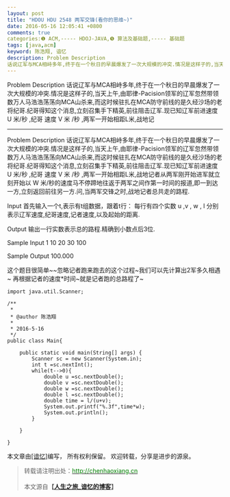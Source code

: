 ```yaml
---
layout: post
title: "HDOU HDU 2548 两军交锋(看你的思维~)"
date: 2016-05-16 12:05:41 +0800
comments: true
categories:❶ ACM,----- HDOJ-JAVA,❺ 算法及基础题,----- 基础题
tags: [java,acm]
keyword: 陈浩翔, 谙忆
description: Problem Description 
话说辽军与MCA相峙多年,终于在一个秋日的早晨爆发了一次大规模的冲突.情况是这样子的,当天上午,由耶律-Pacision领军的辽军忽然带领数万人马浩浩荡荡向MCA山杀来,而这时候驻扎在MCA防守前线的是久经沙场的老将纪哥.纪哥得知这个消息,立刻召集手下精英,前往阻击辽军.现已知辽军前进速度 U 米/秒 ,纪哥 速度 V 米 /秒 ,两军一开始相距L米,战地记 
---
```



Problem Description 
话说辽军与MCA相峙多年,终于在一个秋日的早晨爆发了一次大规模的冲突.情况是这样子的,当天上午,由耶律-Pacision领军的辽军忽然带领数万人马浩浩荡荡向MCA山杀来,而这时候驻扎在MCA防守前线的是久经沙场的老将纪哥.纪哥得知这个消息,立刻召集手下精英,前往阻击辽军.现已知辽军前进速度 U 米/秒 ,纪哥 速度 V 米 /秒 ,两军一开始相距L米,战地记
<!-- more -->
----------

Problem Description
话说辽军与MCA相峙多年,终于在一个秋日的早晨爆发了一次大规模的冲突.情况是这样子的,当天上午,由耶律-Pacision领军的辽军忽然带领数万人马浩浩荡荡向MCA山杀来,而这时候驻扎在MCA防守前线的是久经沙场的老将纪哥.纪哥得知这个消息,立刻召集手下精英,前往阻击辽军.现已知辽军前进速度 U 米/秒 ,纪哥 速度 V 米 /秒 ,两军一开始相距L米,战地记者从两军刚开始进军就立刻开始以 W 米/秒的速度马不停蹄地往返于两军之间作第一时间的报道,即一到达一方,立刻返回前往另一方.问,当两军交锋之时,战地记者总共走的路程.

 

Input
首先输入一个t,表示有t组数据，跟着t行：
每行有四个实数 u ,v , w , l 分别表示辽军速度,纪哥速度,记者速度,以及起始的距离.

 

Output
输出一行实数表示总的路程.精确到小数点后3位.

 

Sample Input
1
10 20 30 100
 

Sample Output
100.000


这个题目很简单~~忽略记者跑来跑去的这个过程~我们可以先计算出2军多久相遇~
再根据记者的速度*时间~就是记者跑的总路程了~


```
import java.util.Scanner;

/**
 * 
 * @author 陈浩翔
 *
 * 2016-5-16
 */
public class Main{

	public static void main(String[] args) {
		Scanner sc = new Scanner(System.in);
		int t =sc.nextInt();
		while(t-->0){
			double u =sc.nextDouble();
			double v =sc.nextDouble();
			double w =sc.nextDouble();
			double l =sc.nextDouble();
			double time = l/(u+v);
			System.out.printf("%.3f",time*w);
			System.out.println();
		}
		
	}

}

```



本文章由<a href="http://chenhaoxiang.cn/">[谙忆]</a>编写， 所有权利保留。 
欢迎转载，分享是进步的源泉。
<blockquote cite='陈浩翔'>
<p background-color='#D3D3D3'>转载请注明出处：<a href='http://chenhaoxiang.cn'><font color="green">http://chenhaoxiang.cn</font></a><br><br>
本文源自<strong>【<a href='http://chenhaoxiang.cn' target='_blank'>人生之旅_谙忆的博客</a>】</strong></p>
</blockquote>
